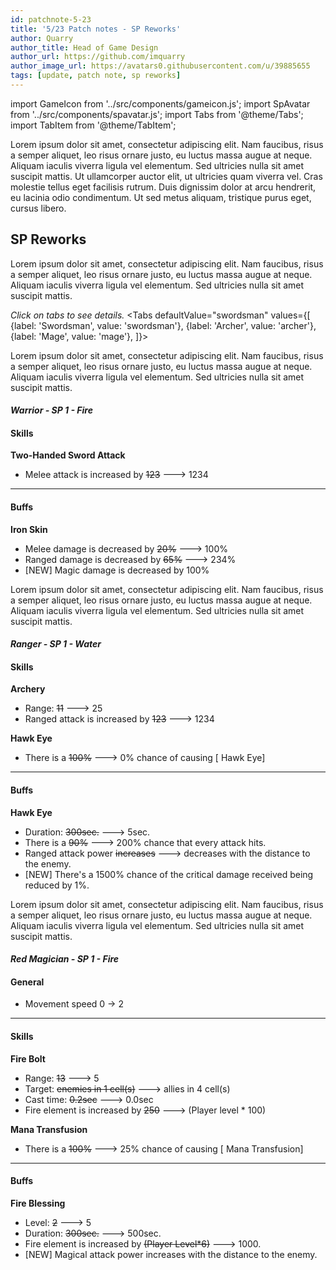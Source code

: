 ```yaml
---
id: patchnote-5-23
title: '5/23 Patch notes - SP Reworks'
author: Quarry
author_title: Head of Game Design
author_url: https://github.com/imquarry
author_image_url: https://avatars0.githubusercontent.com/u/39885655
tags: [update, patch note, sp reworks]
---
```

import GameIcon from '../src/components/gameicon.js';
import SpAvatar from '../src/components/spavatar.js';
import Tabs from '@theme/Tabs';
import TabItem from '@theme/TabItem';

Lorem ipsum dolor sit amet, consectetur adipiscing elit. Nam faucibus, risus a semper aliquet, leo risus ornare justo, eu luctus massa augue at neque. Aliquam iaculis viverra ligula vel elementum. Sed ultricies nulla sit amet suscipit mattis. Ut ullamcorper auctor elit, ut ultricies quam viverra vel. Cras molestie tellus eget facilisis rutrum. Duis dignissim dolor at arcu hendrerit, eu lacinia odio condimentum. Ut sed metus aliquam, tristique purus eget, cursus libero.

## SP Reworks
Lorem ipsum dolor sit amet, consectetur adipiscing elit. Nam faucibus, risus a semper aliquet, leo risus ornare justo, eu luctus massa augue at neque. Aliquam iaculis viverra ligula vel elementum. Sed ultricies nulla sit amet suscipit mattis.

*Click on tabs to see details.*
<Tabs
  defaultValue="swordsman"
  values={[
    {label: 'Swordsman', value: 'swordsman'},
    {label: 'Archer', value: 'archer'},
    {label: 'Mage', value: 'mage'},
  ]}>

<TabItem value="swordsman">

Lorem ipsum dolor sit amet, consectetur adipiscing elit. Nam faucibus, risus a semper aliquet, leo risus ornare justo, eu luctus massa augue at neque. Aliquam iaculis viverra ligula vel elementum. Sed ultricies nulla sit amet suscipit mattis.
#### <SpAvatar spId="1"/> ***Warrior - SP 1 - Fire***

#### Skills
<GameIcon iconId="5811"/> <b>Two-Handed Sword Attack</b>

  * <bcard>Melee attack is increased by <s>123</s> 🡒 1234</bcard>

___
#### Buffs
<GameIcon iconId="5813"/> <b>Iron Skin</b>

  * <bcard>Melee damage is decreased by <s>20%</s> 🡒 100%</bcard>
  * <bcard>Ranged damage is decreased by <s>65%</s> 🡒 234%</bcard>
  * [NEW] <bcard>Magic damage is decreased by 100%</bcard>

</TabItem>
<TabItem value="archer">

Lorem ipsum dolor sit amet, consectetur adipiscing elit. Nam faucibus, risus a semper aliquet, leo risus ornare justo, eu luctus massa augue at neque. Aliquam iaculis viverra ligula vel elementum. Sed ultricies nulla sit amet suscipit mattis.
#### <SpAvatar spId="3"/> ***Ranger - SP 1 - Water***

#### Skills
<GameIcon iconId="5833"/> <b>Archery</b>

  * Range: ~~11~~ 🡒 25
  * <bcard>Ranged attack is increased by <s>123</s> 🡒 1234</bcard>

<GameIcon iconId="5834"/> <b>Hawk Eye</b>

  * <bcard>There is a <s>100%</s> 🡒 0% chance of causing [<GameIcon iconId="5834"/> Hawk Eye]</bcard>

___
#### Buffs
<GameIcon iconId="5834"/> <b>Hawk Eye</b>

  * Duration: ~~300sec.~~ 🡒 5sec.
  * <bcard>There is a <s>90%</s> 🡒 200% chance that every attack hits.</bcard>
  * <bcard>Ranged attack power <s>increases</s> 🡒 decreases with the distance to the enemy.</bcard>
  * [NEW] <bcard>There's a 1500% chance of the critical damage received being reduced by 1%.</bcard>

</TabItem>
<TabItem value="mage">

Lorem ipsum dolor sit amet, consectetur adipiscing elit. Nam faucibus, risus a semper aliquet, leo risus ornare justo, eu luctus massa augue at neque. Aliquam iaculis viverra ligula vel elementum. Sed ultricies nulla sit amet suscipit mattis.
#### <SpAvatar spId="5"/> ***Red Magician - SP 1 - Fire***

#### General
  * Movement speed 0 -> 2

___
#### Skills
<GameIcon iconId="5855"/> <b>Fire Bolt</b>

  * Range: ~~13~~ 🡒 5
  * Target: ~~enemies in 1 cell(s)~~ 🡒 allies in 4 cell(s)
  * Cast time: ~~0.2sec~~ 🡒 0.0sec
  * <bcard>Fire element is increased by <s>250</s> 🡒 (Player level * 100)</bcard>

<GameIcon iconId="5858"/> <b>Mana Transfusion</b>

  * <bcard>There is a <s>100%</s> 🡒 25% chance of causing [<GameIcon iconId="5858"/> Mana Transfusion]</bcard>

___
#### Buffs
<GameIcon iconId="5861"/> <b>Fire Blessing</b>

  * Level: ~~2~~ 🡒 5
  * Duration: ~~300sec.~~ 🡒 500sec.
  * <bcard>Fire element is increased by <s>(Player Level*6)</s> 🡒 1000.</bcard>
  * [NEW] <bcard>Magical attack power increases with the distance to the enemy.</bcard>

</TabItem>
</Tabs>